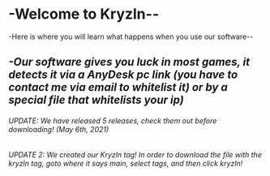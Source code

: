 # -Welcome to Kryzln--
-Here is where you will learn what happens when you use our software--




## ***-Our software gives you luck in most games, it detects it via a AnyDesk pc link (you have to contact me via email to whitelist it) or by a special file that whitelists your ip)***

###### UPDATE: We have released 5 releases, check them out before downloading! (May 6th, 2021)
###### UPDATE 2: We created our Kryzln tag! In order to download the file with the kryzln tag, goto where it says main, select tags, and then click kryzln!

